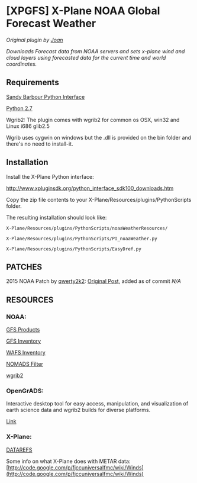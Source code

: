 # [XPGFS] X-Plane NOAA Global Forecast Weather #

_Original plugin by [Joan](http://joanpc.com)_

*Downloads Forecast data from NOAA servers and sets x-plane wind and cloud layers using forecasted data for the current time and
world coordinates.*

## Requirements ##

[Sandy Barbour Python Interface](http://www.xpluginsdk.org/python_interface_latest_downloads.htm)

[Python 2.7](http://www.python.org/getit/)

Wgrib2: The plugin comes with wgrib2 for common os OSX, win32 and Linux i686 glib2.5

Wgrib uses cygwin on windows but the .dll is provided on the bin folder and there's no need to install-it.

## Installation ##

Install the X-Plane Python interface:

http://www.xpluginsdk.org/python_interface_sdk100_downloads.htm

Copy the zip file contents to your X-Plane/Resources/plugins/PythonScripts folder.

The resulting installation should look like:

`X-Plane/Resources/plugins/PythonScripts/noaaWeatherResources/`

`X-Plane/Resources/plugins/PythonScripts/PI_noaaWeather.py`

`X-Plane/Resources/plugins/PythonScripts/EasyDref.py`

## PATCHES ##

2015 NOAA Patch by [qwerty2k2](http://forums.x-plane.org/index.php?showuser=125293): [Original Post](http://forums.x-plane.org/index.php?showtopic=72313&p=885255), added as of commit _N/A_

## RESOURCES ##

### NOAA: ###

[GFS Products](http://www.nco.ncep.noaa.gov/pmb/products/gfs/)

[GFS Inventory](http://www.nco.ncep.noaa.gov/pmb/products/gfs/gfs.t00z.pgrb2f06.shtml)

[WAFS Inventory](http://www.nco.ncep.noaa.gov/pmb/products/gfs/WAFS_blended_2012010606f06.grib2.shtml)

[NOMADS Filter](http://nomads.ncep.noaa.gov/)

[wgrib2](http://www.cpc.ncep.noaa.gov/products/wesley/wgrib2/)

### OpenGrADS: ###

Interactive desktop tool for easy access, manipulation, and visualization of earth science data and wgrib2 builds for diverse platforms.

[Link](http://sourceforge.net/projects/opengrads/)

### X-Plane: ###

[DATAREFS](http://www.xsquawkbox.net/xpsdk/docs/DataRefs.html)

Some info on what X-Plane does with METAR data: [http://code.google.com/p/fjccuniversalfmc/wiki/Winds](http://code.google.com/p/fjccuniversalfmc/wiki/Winds)